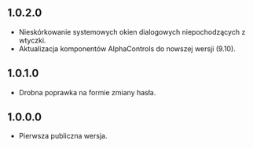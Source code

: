1.0.2.0
-----
* Nieskórkowanie systemowych okien dialogowych niepochodzących z wtyczki.
* Aktualizacja komponentów AlphaControls do nowszej wersji (9.10).

1.0.1.0
-----
* Drobna poprawka na formie zmiany hasła.

1.0.0.0
-----
* Pierwsza publiczna wersja.